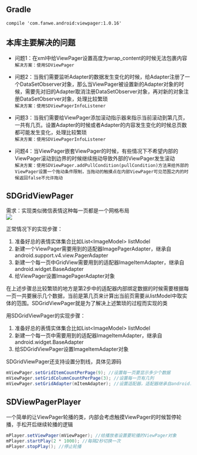 ## Gradle
`compile 'com.fanwe.android:viewpager:1.0.16'`

## 本库主要解决的问题
* 问题1：在xml中给ViewPager设置高度为wrap_content的时候无法包裹内容<br>
`解决方案：使用SDViewPager`

* 问题2：当我们需要监听Adapter的数据发生变化的时候，给Adapter注册了一个DataSetObserver对象，那么当ViewPager被设置新的Adapter对象的时候，需要先对旧的Adapter取消注册DataSetObserver对象，再对新的对象注册DataSetObserver对象，处理比较繁琐<br>
`解决方案：使用SDViewPagerInfoListener`
  
* 问题3：当我们需要给ViewPager添加滚动指示器来指示当前滚动到第几页，一共有几页。设置Adapter的时候或者Adapter的内容发生变化的时候总页数都可能发生变化，处理比较繁琐<br>
`解决方案：使用SDViewPagerInfoListener`

* 问题4：当ViewPager嵌套ViewPager的时候，有些情况下不希望内部的ViewPager滚动到边界的时候继续拖动导致外部的ViewPager发生滚动<br>
`解决方案：使用SDViewPager.addPullCondition(pullCondition)方法来给外部的ViewPager设置一个拖动条件限制，当拖动的触摸点在内部ViewPager可见范围之内的时候返回false不允许拖动`
  
## SDGridViewPager
需求：实现类似微信表情这种每一页都是一个网格布局<br>
![](http://thumbsnap.com/s/UE9uaWoJ.png?0810)<br>

正常情况下的实现步骤：
1. 准备好总的表情实体集合比如List\<ImageModel\> listModel
2. 新建一个ViewPager需要用到的适配器ImagePagerAdapter，继承自android.support.v4.view.PagerAdapter
3. 新建一个每一页中GridView需要用到的适配器ImageItemAdapter，继承自android.widget.BaseAdapter
4. 给ViewPager设置ImagePagerAdapter对象

在上述步骤总比较繁琐的地方是第2步中的适配器内部绑定数据的时候需要根据每一页一共要展示几个数据，当前是第几页来计算出当前页需要从listModel中取实体的范围。SDGridViewPager就是为了解决上述繁琐的过程而实现的类<br>

用SDGridViewPager的实现步骤：
1. 准备好总的表情实体集合比如List\<ImageModel\> listModel
2. 新建一个每一页中需要用到的适配器ImageItemAdapter，继承自android.widget.BaseAdapter
3. 给SDGridViewPager设置ImageItemAdapter对象

SDGridViewPager还支持设置分割线，具体见源码

```java
mViewPager.setGridItemCountPerPage(9); //设置每一页要显示多少个数据
mViewPager.setGridColumnCountPerPage(3); //设置每一页有几列
mViewPager.setGridAdapter(mItemAdapter); //设置适配器，适配器继承自android.widget.BaseAdapter
```
## SDViewPagerPlayer
一个简单的让ViewPager轮播的类，内部会考虑触摸ViewPager的时候暂停轮播，手松开后继续轮播的逻辑<br>
```java
mPlayer.setViewPager(mViewPager); //给播放者设置要轮播的ViewPager对象
mPlayer.startPlay(2 * 1000); //每隔2秒切换一次
mPlayer.stopPlay(); //停止轮播
```

